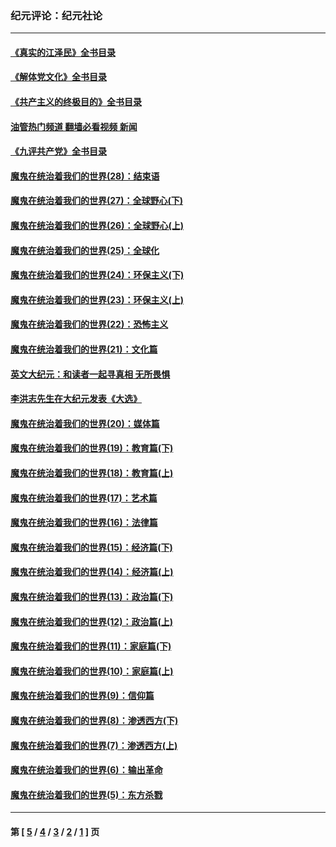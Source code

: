 ### 纪元评论：纪元社论
---
#### [《真实的江泽民》全书目录](../../pages/nsc422/n13721399.md?10220330) 
#### [《解体党文化》全书目录](../../pages/nsc422/n13721157.md?10220330) 
#### [《共产主义的终极目的》全书目录](../../pages/nsc422/n13721048.md?10220330) 
#### [油管热门频道 翻墙必看视频 新闻](ok?10220330)
#### [《九评共产党》全书目录](../../pages/nsc422/n13708085.md?10220330) 
#### [魔鬼在统治着我们的世界(28)：结束语](../../pages/nsc422/n10936246.md?10220330) 
#### [魔鬼在统治着我们的世界(27)：全球野心(下)](../../pages/nsc422/n10928319.md?10220330) 
#### [魔鬼在统治着我们的世界(26)：全球野心(上)](../../pages/nsc422/n10900318.md?10220330) 
#### [魔鬼在统治着我们的世界(25)：全球化](../../pages/nsc422/n10788205.md?10220330) 
#### [魔鬼在统治着我们的世界(24)：环保主义(下)](../../pages/nsc422/n10695307.md?10220330) 
#### [魔鬼在统治着我们的世界(23)：环保主义(上)](../../pages/nsc422/n10688613.md?10220330) 
#### [魔鬼在统治着我们的世界(22)：恐怖主义](../../pages/nsc422/n10614727.md?10220330) 
#### [魔鬼在统治着我们的世界(21)：文化篇](../../pages/nsc422/n10597706.md?10220330) 
#### [英文大纪元：和读者一起寻真相 无所畏惧](../../pages/nsc422/n12542027.md?10220330) 
#### [李洪志先生在大纪元发表《大选》](../../pages/nsc422/n12534746.md?10220330) 
#### [魔鬼在统治着我们的世界(20)：媒体篇](../../pages/nsc422/n10586579.md?10220330) 
#### [魔鬼在统治着我们的世界(19)：教育篇(下)](../../pages/nsc422/n10564808.md?10220330) 
#### [魔鬼在统治着我们的世界(18)：教育篇(上)](../../pages/nsc422/n10526970.md?10220330) 
#### [魔鬼在统治着我们的世界(17)：艺术篇](../../pages/nsc422/n10499093.md?10220330) 
#### [魔鬼在统治着我们的世界(16)：法律篇](../../pages/nsc422/n10485969.md?10220330) 
#### [魔鬼在统治着我们的世界(15)：经济篇(下)](../../pages/nsc422/n10469975.md?10220330) 
#### [魔鬼在统治着我们的世界(14)：经济篇(上)](../../pages/nsc422/n10457370.md?10220330) 
#### [魔鬼在统治着我们的世界(13)：政治篇(下)](../../pages/nsc422/n10448270.md?10220330) 
#### [魔鬼在统治着我们的世界(12)：政治篇(上)](../../pages/nsc422/n10444576.md?10220330) 
#### [魔鬼在统治着我们的世界(11)：家庭篇(下)](../../pages/nsc422/n10440961.md?10220330) 
#### [魔鬼在统治着我们的世界(10)：家庭篇(上)](../../pages/nsc422/n10435448.md?10220330) 
#### [魔鬼在统治着我们的世界(9)：信仰篇](../../pages/nsc422/n10432159.md?10220330) 
#### [魔鬼在统治着我们的世界(8)：渗透西方(下)](../../pages/nsc422/n10429603.md?10220330) 
#### [魔鬼在统治着我们的世界(7)：渗透西方(上)](../../pages/nsc422/n10426013.md?10220330) 
#### [魔鬼在统治着我们的世界(6)：输出革命](../../pages/nsc422/n10421536.md?10220330) 
#### [魔鬼在统治着我们的世界(5)：东方杀戮](../../pages/nsc422/n10417707.md?10220330) 

---
#### 第 [ [5](./5.md?10220330) / [4](./4.md?10220330) / [3](./3.md?10220330) / [2](./2.md?10220330) / [1](./1.md?10220330) ] 页
